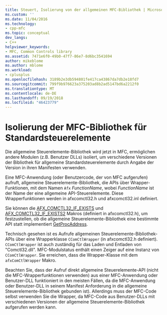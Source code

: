 ```yaml
---
title: Steuert, Isolierung von der allgemeinen MFC-Bibliothek | Microsoft-Dokumentation
ms.custom: ''
ms.date: 11/04/2016
ms.technology:
- cpp-mfc
ms.topic: conceptual
dev_langs:
- C++
helpviewer_keywords:
- MFC, Common Controls library
ms.assetid: 7471e6f0-49b0-47f7-86e7-8d6bc3541694
author: mikeblome
ms.author: mblome
ms.workload:
- cplusplus
ms.openlocfilehash: 3189b2e3db594801fe417ca43867da7db2e18fd7
ms.sourcegitcommit: 799f9b976623a375203ad8b2ad5147bd6a2212f0
ms.translationtype: MT
ms.contentlocale: de-DE
ms.lasthandoff: 09/19/2018
ms.locfileid: "46423779"
---
```

# <a name="isolation-of-the-mfc-common-controls-library"></a>Isolierung der MFC-Bibliothek für Standardsteuerelemente

Die allgemeine Steuerelemente-Bibliothek wird jetzt in MFC, ermöglichen andere Modulen (z.B. Benutzer DLLs) isoliert, um verschiedene Versionen der Bibliothek für allgemeine Standardsteuerelemente durch Angabe der Version in ihren Manifesten verwenden.

Eine MFC-Anwendung (oder Benutzercode, der von MFC aufgerufen) aufruft, allgemeine Steuerelemente-Bibliothek, die APIs über Wrapper-Funktionen, mit dem Namen `Afx` *FunctionName*, wobei *FunctionName* ist der Name der eine allgemeine API-Steuerelemente. Diese Wrapperfunktionen werden in afxcomctl32.h und afxcomctl32.inl definiert.

Sie können die [AFX_COMCTL32_IF_EXISTS](reference/run-time-object-model-services.md#afx_comctl32_if_exists) und [AFX_COMCTL32_IF_EXISTS2](reference/run-time-object-model-services.md#afx_comctl32_if_exists2) Makros (definiert in afxcomctl32.h), um festzustellen, ob die allgemeine Steuerelemente-Bibliothek eine bestimmte API statt implementiert [GetProcAddress](../build/getprocaddress.md).

Technisch gesehen ist es Aufrufe allgemeinen Steuerelemente-Bibliothek-APIs über eine Wrapperklasse `CComCtlWrapper` (in afxcomctl32.h definiert). `CComCtlWrapper` ist auch zuständig für das Laden und Entladen von "Comctl32.dll". MFC-Modulstatus enthält einen Zeiger auf eine Instanz von `CComCtlWrapper`. Sie erreichen, dass die Wrapper-Klasse mit dem `afxComCtlWrapper` Makro.

Beachten Sie, dass der Aufruf direkt allgemeine Steuerelemente-API (nicht die MFC-Wrapperfunktionen verwenden) aus einer MFC-Anwendung oder Benutzer-DLL funktioniert in den meisten Fällen, da die MFC-Anwendung oder Benutzer-DLL in seinem Manifest Anforderung in die allgemeine Steuerelemente-Bibliothek gebunden ist). Allerdings muss der MFC-Code selbst verwenden Sie die Wrapper, da MFC-Code aus Benutzer-DLLs mit verschiedenen Versionen der allgemeine Steuerelemente-Bibliothek aufgerufen werden kann.

